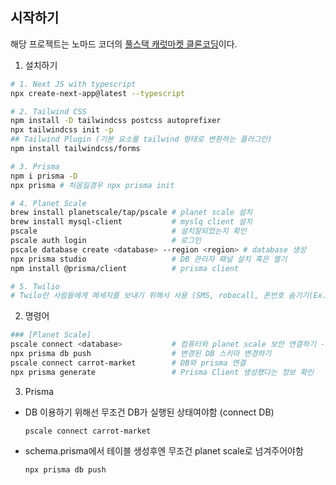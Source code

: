 ## 시작하기

해당 프로젝트는 노마드 코더의 [풀스택 캐럿마켓 클론코딩](https://nomadcoders.co/carrot-market)이다.

1. 설치하기

```bash
# 1. Next JS with typescript
npx create-next-app@latest --typescript

# 2. Tailwind CSS
npm install -D tailwindcss postcss autoprefixer
npx tailwindcss init -p
## Tailwind Plugin (기본 요소를 tailwind 형태로 변환하는 플러그인)
npm install tailwindcss/forms

# 3. Prisma
npm i prisma -D
npx prisma # 처음일경우 npx prisma init

# 4. Planet Scale
brew install planetscale/tap/pscale # planet scale 설치
brew install mysql-client           # myslq client 설치
pscale                              # 설치잘되었는지 확인
pscale auth login                   # 로그인
pscale database create <database> --region <region> # database 생성
npx prisma studio                   # DB 관리자 패널 설치 혹은 열기
npm install @prisma/client          # prisma client

# 5. Twilio
# Twilo란 사람들에게 메세지를 보내기 위해서 사용 (SMS, robocall, 폰번호 숨기기(Ex. 배민))

```

2. 명령어

```bash
### [Planet Scale]
pscale connect <database>           # 컴퓨터와 planet scale 보안 연결하기 -> CLI
npx prisma db push                  # 변경된 DB 스키마 변경하기
pscale connect carrot-market        # DB와 prisma 연결
npx prisma generate                 # Prisma Client 생성했다는 정보 확인
```

3. Prisma

- DB 이용하기 위해선 무조건 DB가 실행된 상태여야함 (connect DB)
  ```
  pscale connect carrot-market
  ```
- schema.prisma에서 테이블 생성후엔 무조건 planet scale로 넘겨주어야함
  ```
  npx prisma db push
  ```
